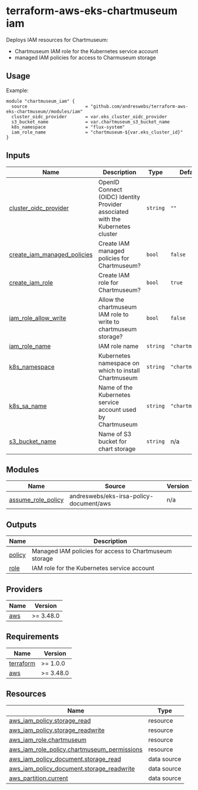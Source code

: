 # terraform-aws-eks-chartmuseum iam

[//]: # (BEGIN_TF_DOCS)
Deploys IAM resources for Chartmuseum:
- Chartmuseum IAM role for the Kubernetes service account
- managed IAM policies for access to Charmuseum storage

## Usage

Example:

```hcl
module "chartmuseum_iam" {
  source                      = "github.com/andreswebs/terraform-aws-eks-chartmuseum//modules/iam"
  cluster_oidc_provider       = var.eks_cluster_oidc_provider
  s3_bucket_name              = var.chartmuseum_s3_bucket_name
  k8s_namespace               = "flux-system"
  iam_role_name               = "chartmuseum-${var.eks_cluster_id}"
}
```



## Inputs

| Name | Description | Type | Default | Required |
|------|-------------|------|---------|:--------:|
| <a name="input_cluster_oidc_provider"></a> [cluster\_oidc\_provider](#input\_cluster\_oidc\_provider) | OpenID Connect (OIDC) Identity Provider associated with the Kubernetes cluster | `string` | `""` | no |
| <a name="input_create_iam_managed_policies"></a> [create\_iam\_managed\_policies](#input\_create\_iam\_managed\_policies) | Create IAM managed policies for Chartmuseum? | `bool` | `false` | no |
| <a name="input_create_iam_role"></a> [create\_iam\_role](#input\_create\_iam\_role) | Create IAM role for Chartmuseum? | `bool` | `true` | no |
| <a name="input_iam_role_allow_write"></a> [iam\_role\_allow\_write](#input\_iam\_role\_allow\_write) | Allow the chartmuseum IAM role to write to chartmuseum storage? | `bool` | `false` | no |
| <a name="input_iam_role_name"></a> [iam\_role\_name](#input\_iam\_role\_name) | IAM role name | `string` | `"chartmuseum"` | no |
| <a name="input_k8s_namespace"></a> [k8s\_namespace](#input\_k8s\_namespace) | Kubernetes namespace on which to install Chartmuseum | `string` | `"chartmuseum"` | no |
| <a name="input_k8s_sa_name"></a> [k8s\_sa\_name](#input\_k8s\_sa\_name) | Name of the Kubernetes service account used by Chartmuseum | `string` | `"chartmuseum"` | no |
| <a name="input_s3_bucket_name"></a> [s3\_bucket\_name](#input\_s3\_bucket\_name) | Name of S3 bucket for chart storage | `string` | n/a | yes |

## Modules

| Name | Source | Version |
|------|--------|---------|
| <a name="module_assume_role_policy"></a> [assume\_role\_policy](#module\_assume\_role\_policy) | andreswebs/eks-irsa-policy-document/aws | n/a |

## Outputs

| Name | Description |
|------|-------------|
| <a name="output_policy"></a> [policy](#output\_policy) | Managed IAM policies for access to Chartmuseum storage |
| <a name="output_role"></a> [role](#output\_role) | IAM role for the Kubernetes service account |

## Providers

| Name | Version |
|------|---------|
| <a name="provider_aws"></a> [aws](#provider\_aws) | >= 3.48.0 |

## Requirements

| Name | Version |
|------|---------|
| <a name="requirement_terraform"></a> [terraform](#requirement\_terraform) | >= 1.0.0 |
| <a name="requirement_aws"></a> [aws](#requirement\_aws) | >= 3.48.0 |

## Resources

| Name | Type |
|------|------|
| [aws_iam_policy.storage_read](https://registry.terraform.io/providers/hashicorp/aws/latest/docs/resources/iam_policy) | resource |
| [aws_iam_policy.storage_readwrite](https://registry.terraform.io/providers/hashicorp/aws/latest/docs/resources/iam_policy) | resource |
| [aws_iam_role.chartmuseum](https://registry.terraform.io/providers/hashicorp/aws/latest/docs/resources/iam_role) | resource |
| [aws_iam_role_policy.chartmuseum_permissions](https://registry.terraform.io/providers/hashicorp/aws/latest/docs/resources/iam_role_policy) | resource |
| [aws_iam_policy_document.storage_read](https://registry.terraform.io/providers/hashicorp/aws/latest/docs/data-sources/iam_policy_document) | data source |
| [aws_iam_policy_document.storage_readwrite](https://registry.terraform.io/providers/hashicorp/aws/latest/docs/data-sources/iam_policy_document) | data source |
| [aws_partition.current](https://registry.terraform.io/providers/hashicorp/aws/latest/docs/data-sources/partition) | data source |

[//]: # (END_TF_DOCS)
